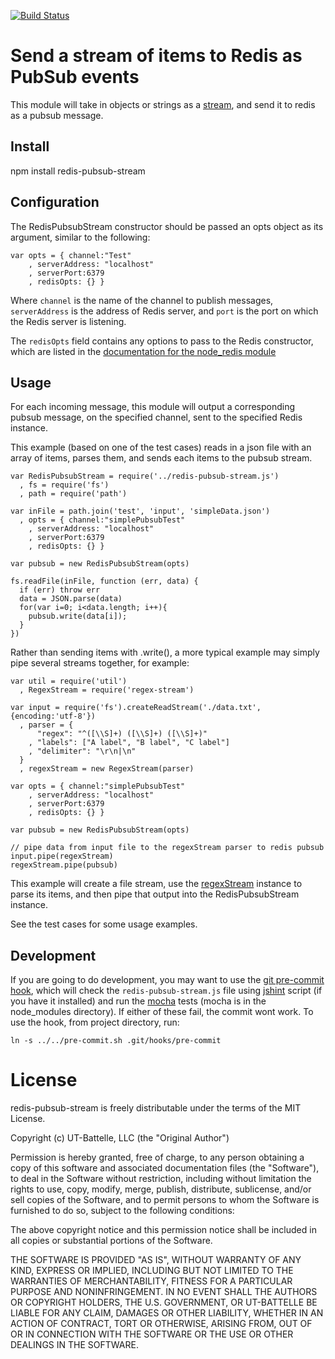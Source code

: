 [![Build Status](https://travis-ci.org/ornl-situ/redis-pubsub-stream.png?branch=master)](https://travis-ci.org/ornl-situ/redis-pubsub-stream)


# Send a stream of items to Redis as PubSub events

This module will take in objects or strings as a [stream](http://nodejs.org/docs/latest/api/stream.html), and send it to redis as a pubsub message.

## Install

npm install redis-pubsub-stream

## Configuration

The RedisPubsubStream constructor should be passed an opts object as its argument, similar to the following:

    var opts = { channel:"Test" 
        , serverAddress: "localhost" 
        , serverPort:6379 
        , redisOpts: {} }

Where `channel` is the name of the channel to publish messages, `serverAddress` is the address of Redis server, and `port` is the port on which the Redis server is listening.

The `redisOpts` field contains any options to pass to the Redis constructor, which are listed in the [documentation for the node_redis module](https://github.com/mranney/node_redis#rediscreateclientport-host-options)

## Usage

For each incoming message, this module will output a corresponding pubsub message, on the specified channel, sent to the specified Redis instance.

This example (based on one of the test cases) reads in a json file with an array of items, parses them, and sends each items to the pubsub stream. 

    var RedisPubsubStream = require('../redis-pubsub-stream.js')
      , fs = require('fs')
      , path = require('path')

    var inFile = path.join('test', 'input', 'simpleData.json')
      , opts = { channel:"simplePubsubTest" 
        , serverAddress: "localhost" 
        , serverPort:6379 
        , redisOpts: {} }

    var pubsub = new RedisPubsubStream(opts)

    fs.readFile(inFile, function (err, data) {
      if (err) throw err
      data = JSON.parse(data)
      for(var i=0; i<data.length; i++){
        pubsub.write(data[i]);
      }
    })

Rather than sending items with .write(), a more typical example may simply pipe several streams together, for example:

    var util = require('util')
      , RegexStream = require('regex-stream')

    var input = require('fs').createReadStream('./data.txt', {encoding:'utf-8'})
      , parser = {
          "regex": "^([\\S]+) ([\\S]+) ([\\S]+)"
        , "labels": ["A label", "B label", "C label"]
        , "delimiter": "\r\n|\n"
      }
      , regexStream = new RegexStream(parser)

    var opts = { channel:"simplePubsubTest" 
        , serverAddress: "localhost" 
        , serverPort:6379 
        , redisOpts: {} }

    var pubsub = new RedisPubsubStream(opts)

    // pipe data from input file to the regexStream parser to redis pubsub
    input.pipe(regexStream)
    regexStream.pipe(pubsub)

This example will create a file stream, use the [regexStream](https://github.com/ornl-situ/regex-stream) instance to parse its items, and then pipe that output into the RedisPubsubStream instance.

See the test cases for some usage examples.

## Development

If you are going to do development, you may want to use the [git pre-commit hook](http://git-scm.com/book/en/Customizing-Git-Git-Hooks), which will check the `redis-pubsub-stream.js` file using [jshint](https://github.com/jshint/jshint) script (if you have it installed) and run the [mocha](visionmedia.github.com/mocha/) tests (mocha is in the node_modules directory). If either of these fail, the commit wont work. To use the hook, from project directory, run:

    ln -s ../../pre-commit.sh .git/hooks/pre-commit

# License

redis-pubsub-stream is freely distributable under the terms of the MIT License.

Copyright (c) UT-Battelle, LLC (the "Original Author")

Permission is hereby granted, free of charge, to any person obtaining a copy of this software and associated documentation files (the "Software"), to deal in the Software without restriction, including without limitation the rights to use, copy, modify, merge, publish, distribute, sublicense, and/or sell copies of the Software, and to permit persons to whom the Software is furnished to do so, subject to the following conditions:
 
The above copyright notice and this permission notice shall be included in all copies or substantial portions of the Software.

THE SOFTWARE IS PROVIDED "AS IS", WITHOUT WARRANTY OF ANY KIND, EXPRESS OR IMPLIED, INCLUDING BUT NOT LIMITED TO THE WARRANTIES OF MERCHANTABILITY, FITNESS FOR A PARTICULAR PURPOSE AND NONINFRINGEMENT. IN NO EVENT SHALL THE AUTHORS OR COPYRIGHT HOLDERS, THE U.S. GOVERNMENT, OR UT-BATTELLE BE LIABLE FOR ANY CLAIM, DAMAGES OR OTHER LIABILITY, WHETHER IN AN ACTION OF CONTRACT, TORT OR OTHERWISE, ARISING FROM, OUT OF OR IN CONNECTION WITH THE SOFTWARE OR THE USE OR OTHER DEALINGS IN THE SOFTWARE.
